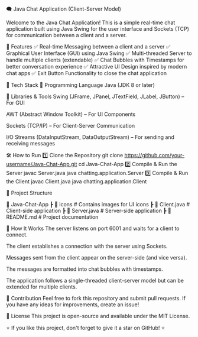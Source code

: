 🗨️ Java Chat Application (Client-Server Model)


Welcome to the Java Chat Application! This is a simple real-time chat application built using Java Swing for the user interface and Sockets (TCP) for communication between a client and a server.

📌 Features
✅ Real-time Messaging between a client and a server
✅ Graphical User Interface (GUI) using Java Swing
✅ Multi-threaded Server to handle multiple clients (extendable)
✅ Chat Bubbles with Timestamps for better conversation experience
✅ Attractive UI Design inspired by modern chat apps
✅ Exit Button Functionality to close the chat application

🚀 Tech Stack
🔹 Programming Language
Java (JDK 8 or later)

🔹 Libraries & Tools
Swing (JFrame, JPanel, JTextField, JLabel, JButton) – For GUI

AWT (Abstract Window Toolkit) – For UI Components

Sockets (TCP/IP) – For Client-Server Communication

I/O Streams (DataInputStream, DataOutputStream) – For sending and receiving messages



🛠️ How to Run
1️⃣ Clone the Repository
git clone https://github.com/your-username/Java-Chat-App.git
cd Java-Chat-App
2️⃣ Compile & Run the Server
javac Server.java
java chatting.application.Server
3️⃣ Compile & Run the Client
javac Client.java
java chatting.application.Client


📜 Project Structure

📂 Java-Chat-App
 ┣ 📂 icons             # Contains images for UI icons
 ┣ 📜 Client.java       # Client-side application
 ┣ 📜 Server.java       # Server-side application
 ┣ 📜 README.md         # Project documentation

 
📌 How It Works
The server listens on port 6001 and waits for a client to connect.

The client establishes a connection with the server using Sockets.

Messages sent from the client appear on the server-side (and vice versa).

The messages are formatted into chat bubbles with timestamps.

The application follows a single-threaded client-server model but can be extended for multiple clients.



🤝 Contribution
Feel free to fork this repository and submit pull requests. If you have any ideas for improvements, create an issue!

📝 License
This project is open-source and available under the MIT License.

⭐ If you like this project, don't forget to give it a star on GitHub! ⭐
